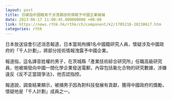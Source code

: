 ```yaml
---
layout: post
title: 日媒指中國籍男子涉洩漏技術情報予中國企業被捕
date: 2023-06-17 11:00:45.000000000 +08:00
link: https://news.rthk.hk/rthk/ch/component/k2/1705218-20230617.htm
categories: rthk
---
```


日本放送協會引述消息報道，日本當局拘捕1名中國籍研究人員，懷疑涉及中國政府的「千人計劃」，將部分技術情報洩露予中國企業。

報道指，這名譯音姓權的男子，在茨城縣「產業技術綜合研究所」任職高級研究員，他被揭發向中國一間化學企業發送電郵，內容包括氟化合物的研究數據，涉嫌違反《反不正當競爭法》，他否認指控。

報道說，調查結果顯示，被捕男子因為對科技發展有貢獻，獲得中國政府的獎勵，懷疑他是「千人計劃」成員之一。

